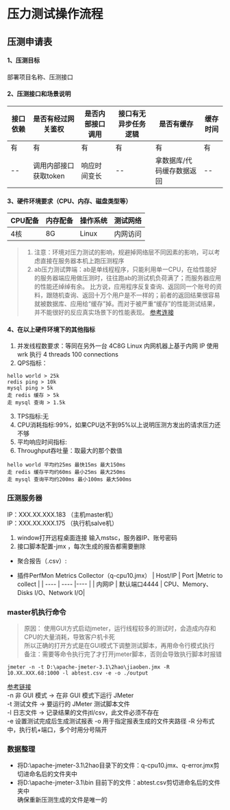 压力测试操作流程
==========
## 压测申请表
#### 1、压测目标
部署项目名称、压测接口  
#### 2、压测接口和场景说明

|  接口依赖   | 是否有经过网关鉴权 | 是否内部接口调用 | 接口有无异步任务逻辑 |是否有缓存 |缓存时间 |
|  ----  | ----  |----  |----  |----  |----  |
| 有 | 有 | 有 | 有 | 有 | 有 |
| --  | 调用内部接口获取token |响应时间变长 |-- |拿数据库/代码缓存数据返回 |--|

#### 3、硬件环境要求（CPU、内存、磁盘类型等）

|CPU配备|内存配备|操作系统|测试网络|
|  ----  | ----  |----  |----  |
|4核|8G|Linux|内网访问|

>  1. 注意：环境对压力测试的影响，规避掉网络层不同因素的影响，可以考虑直接在服务器本机上跑压测程序  
>  2. ab压力测试弊端：ab是单线程程序，只能利用单一CPU，在给性能好的服务器端应用做压测时，往往跑ab的测试机负荷满了；而服务器应用的性能还绰绰有余。
比方说，应用程序反复查询、返回同一个账号的资料，跟随机查询、返回十万个用户是不一样的；前者的返回结果很容易就被数据库、应用给“缓存”掉。而对于被严重“缓存”的性能测试结果，并不能很好的反应真实场景下的性能表现。
[参考连接](https://www.zhihu.com/question/19867883)  

#### 4、在以上硬件环境下的其他指标
1. 并发线程数要求：等同在另外一台 4C8G Linux 内网机器上基于内网 IP 使用 wrk 执行 4 threads 100 connections
2. QPS指标：
```
hello world > 25k
redis ping > 10k
mysql ping > 5k
走 redis 缓存 > 5k
走 mysql 查询 > 1.5k
```
3. TPS指标:无
4. CPU消耗指标:99%，如果CPU达不到95%以上说明压测方发出的请求压力还不够
5. 平均响应时间指标:
6. Throughput吞吐量：取最大的那个数值
```buildoutcfg
hello world 平均约25ms 最快15ms 最大150ms
走 redis 缓存平均约60ms 最小25ms 最大250ms
走 mysql 查询平均约200ms 最小100ms 最大500ms
```

### 压测服务器
IP：XXX.XX.XXX.183 （主机master机）  
IP：XXX.XX.XXX.175 （执行机salve机）

1. window打开远程桌面连接 输入mstsc，服务器IP、账号密码
2. 接口脚本配置-jmx ，每次生成的报告都需要删除 
- 聚合报告（.csv）:  


- 插件PerfMon Metrics Collector（q-cpu10.jmx）
|  Host/IP   | Port |Metric to collect | 
|  ----  | ----  |----  |
|  内网IP  | 默认端口4444  | CPU、Memory、Disks I/O、Network I/O|

### master机执行命令
> 原因：
使用GUI方式启动jmeter，运行线程较多的测试时，会造成内存和CPU的大量消耗，导致客户机卡死  
> 所以正确的打开方式是在GUI模式下调整测试脚本，再用命令行模式执行    
> 备注：需要等命令执行完了才打开jmeter脚本，否则会导致执行脚本时报错
```buildoutcfg
jmeter -n -t D:\apache-jmeter-3.1\2hao\jiaoben.jmx -R 10.XX.XXX.68:1000 -l abtest.csv -e -o ./output
```
[参考链接](https://www.cnblogs.com/kongzhongqijing/p/7216693.html)  
-n 非 GUI 模式 -> 在非 GUI 模式下运行 JMeter  
-t 测试文件 -> 要运行的 JMeter 测试脚本文件  
-l 日志文件 -> 记录结果的文件jtl/csv，此文件必须不存在  
-e 设置测试完成后生成测试报表
-o 用于指定报表生成的文件夹路径
-R 分布式中，执行机+端口，多个时用分号隔开

### 数据整理
- 将D:\apache-jmeter-3.1\2hao目录下的文件：q-cpu10.jmx、q-error.jmx剪切进命名后的文件夹中
- 将D:\apache-jmeter-3.1\bin     目前下的文件：abtest.csv剪切进命名后的文件夹中  
确保重新压测生成的文件是唯一的 